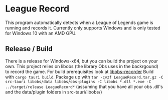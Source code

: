 # League Record

This program automatically detects when a League of Legends game is running and records it.
Currently only supports Windows and is only tested for Windows 10 with an AMD GPU.

## Release / Build

There is a release for Windows-x64, but you can build the project on your own.
This project relies on libobs (the library Obs uses in the backrgound) to record the game.
For build prerequisites look at [libobs-recorder](https://github.com/FFFFFFFXXXXXXX/libobs-recorder)
Build with `cargo tauri build`.
Package up with `tar -cvzf LeagueRecord.tar.gz -C src-tauri libobs/data libobs/obs-plugins -C libobs *.dll *.exe -C ../target/release LeagueRecord*` (assuming that you have all your obs .dll's and the data/plugin folders in src-tauri/libobs/)
